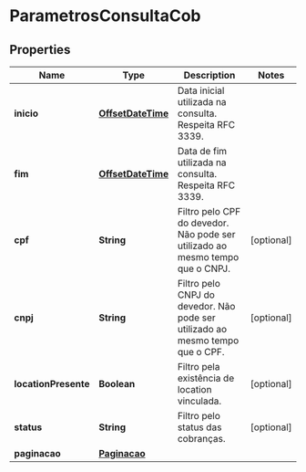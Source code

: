 # ParametrosConsultaCob

## Properties
Name | Type | Description | Notes
------------ | ------------- | ------------- | -------------
**inicio** | [**OffsetDateTime**](OffsetDateTime.md) | Data inicial utilizada na consulta. Respeita RFC 3339. | 
**fim** | [**OffsetDateTime**](OffsetDateTime.md) | Data de fim utilizada na consulta. Respeita RFC 3339. | 
**cpf** | **String** | Filtro pelo CPF do devedor. Não pode ser utilizado ao mesmo tempo que o CNPJ. |  [optional]
**cnpj** | **String** | Filtro pelo CNPJ do devedor. Não pode ser utilizado ao mesmo tempo que o CPF. |  [optional]
**locationPresente** | **Boolean** | Filtro pela existência de location vinculada. |  [optional]
**status** | **String** | Filtro pelo status das cobranças. |  [optional]
**paginacao** | [**Paginacao**](Paginacao.md) |  | 
